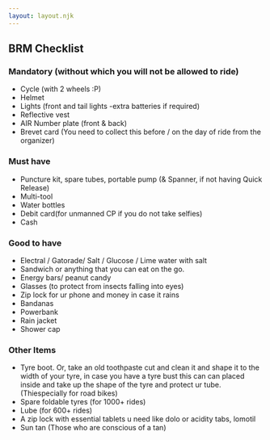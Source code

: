 ```yaml
---
layout: layout.njk
---
```


## BRM Checklist

### Mandatory (without which you will not be allowed to ride)

- Cycle (with 2 wheels :P)
- Helmet
- Lights (front and tail lights -extra batteries if required)
- Reflective vest
- AIR Number plate (front & back)
- Brevet card (You need to collect this before / on the day of ride from the organizer)

### Must have
- Puncture kit, spare tubes, portable pump (& Spanner, if not having Quick Release)
- Multi-tool
- Water bottles
- Debit card(for unmanned CP if you do not take selfies)
- Cash

### Good to have
- Electral / Gatorade/ Salt / Glucose / Lime water with salt
- Sandwich or anything that you can eat on the go.
- Energy bars/ peanut candy
- Glasses (to protect from insects falling into eyes)
- Zip lock for ur phone and money in case it rains
- Bandanas
- Powerbank
- Rain jacket
- Shower cap

### Other Items
- Tyre boot. Or,  take an old toothpaste cut and clean it and shape it to the width of your tyre, in case you have a tyre bust this can can placed inside and take up the shape of the tyre and protect ur tube. (Thiespecially for road bikes)</li>
- Spare foldable tyres (for 1000+ rides)
- Lube (for 600+ rides)
- A zip lock with essential tablets u need like dolo or acidity tabs, lomotil 
- Sun tan (Those who are conscious of a tan) 
